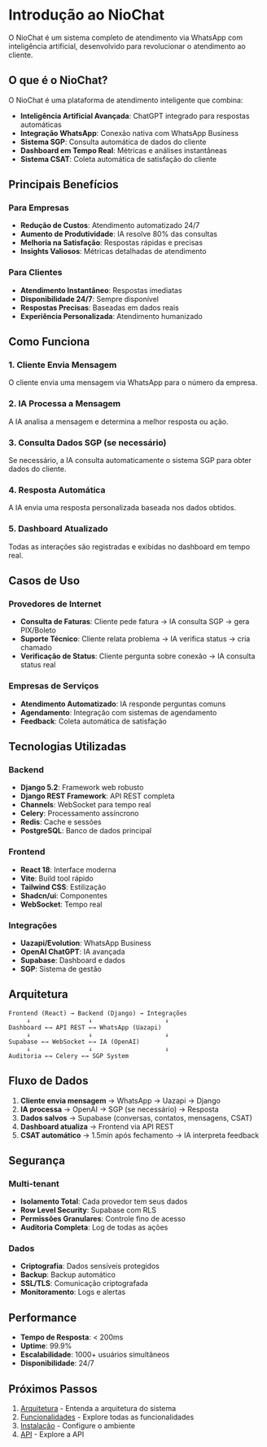 # Introdução ao NioChat

O NioChat é um sistema completo de atendimento via WhatsApp com inteligência artificial, desenvolvido para revolucionar o atendimento ao cliente.

## O que é o NioChat?

O NioChat é uma plataforma de atendimento inteligente que combina:

- **Inteligência Artificial Avançada**: ChatGPT integrado para respostas automáticas
- **Integração WhatsApp**: Conexão nativa com WhatsApp Business
- **Sistema SGP**: Consulta automática de dados do cliente
- **Dashboard em Tempo Real**: Métricas e análises instantâneas
- **Sistema CSAT**: Coleta automática de satisfação do cliente

## Principais Benefícios

### Para Empresas
- **Redução de Custos**: Atendimento automatizado 24/7
- **Aumento de Produtividade**: IA resolve 80% das consultas
- **Melhoria na Satisfação**: Respostas rápidas e precisas
- **Insights Valiosos**: Métricas detalhadas de atendimento

### Para Clientes
- **Atendimento Instantâneo**: Respostas imediatas
- **Disponibilidade 24/7**: Sempre disponível
- **Respostas Precisas**: Baseadas em dados reais
- **Experiência Personalizada**: Atendimento humanizado

## Como Funciona

### 1. Cliente Envia Mensagem
O cliente envia uma mensagem via WhatsApp para o número da empresa.

### 2. IA Processa a Mensagem
A IA analisa a mensagem e determina a melhor resposta ou ação.

### 3. Consulta Dados SGP (se necessário)
Se necessário, a IA consulta automaticamente o sistema SGP para obter dados do cliente.

### 4. Resposta Automática
A IA envia uma resposta personalizada baseada nos dados obtidos.

### 5. Dashboard Atualizado
Todas as interações são registradas e exibidas no dashboard em tempo real.

## Casos de Uso

### Provedores de Internet
- **Consulta de Faturas**: Cliente pede fatura → IA consulta SGP → gera PIX/Boleto
- **Suporte Técnico**: Cliente relata problema → IA verifica status → cria chamado
- **Verificação de Status**: Cliente pergunta sobre conexão → IA consulta status real

### Empresas de Serviços
- **Atendimento Automatizado**: IA responde perguntas comuns
- **Agendamento**: Integração com sistemas de agendamento
- **Feedback**: Coleta automática de satisfação

## Tecnologias Utilizadas

### Backend
- **Django 5.2**: Framework web robusto
- **Django REST Framework**: API REST completa
- **Channels**: WebSocket para tempo real
- **Celery**: Processamento assíncrono
- **Redis**: Cache e sessões
- **PostgreSQL**: Banco de dados principal

### Frontend
- **React 18**: Interface moderna
- **Vite**: Build tool rápido
- **Tailwind CSS**: Estilização
- **Shadcn/ui**: Componentes
- **WebSocket**: Tempo real

### Integrações
- **Uazapi/Evolution**: WhatsApp Business
- **OpenAI ChatGPT**: IA avançada
- **Supabase**: Dashboard e dados
- **SGP**: Sistema de gestão

## Arquitetura

```
Frontend (React) → Backend (Django) → Integrações
     ↓                ↓                    ↓
Dashboard ←→ API REST ←→ WhatsApp (Uazapi)
     ↓                ↓                    ↓
Supabase ←→ WebSocket ←→ IA (OpenAI)
     ↓                ↓                    ↓
Auditoria ←→ Celery ←→ SGP System
```

## Fluxo de Dados

1. **Cliente envia mensagem** → WhatsApp → Uazapi → Django
2. **IA processa** → OpenAI → SGP (se necessário) → Resposta
3. **Dados salvos** → Supabase (conversas, contatos, mensagens, CSAT)
4. **Dashboard atualiza** → Frontend via API REST
5. **CSAT automático** → 1.5min após fechamento → IA interpreta feedback

## Segurança

### Multi-tenant
- **Isolamento Total**: Cada provedor tem seus dados
- **Row Level Security**: Supabase com RLS
- **Permissões Granulares**: Controle fino de acesso
- **Auditoria Completa**: Log de todas as ações

### Dados
- **Criptografia**: Dados sensíveis protegidos
- **Backup**: Backup automático
- **SSL/TLS**: Comunicação criptografada
- **Monitoramento**: Logs e alertas

## Performance

- **Tempo de Resposta**: < 200ms
- **Uptime**: 99.9%
- **Escalabilidade**: 1000+ usuários simultâneos
- **Disponibilidade**: 24/7

## Próximos Passos

1. [Arquitetura](architecture.md) - Entenda a arquitetura do sistema
2. [Funcionalidades](features.md) - Explore todas as funcionalidades
3. [Instalação](../installation/development.md) - Configure o ambiente
4. [API](../api/endpoints.md) - Explore a API